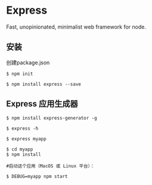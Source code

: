 # Express
Fast, unopinionated, minimalist web framework for node.

## 安装
 创建package.json
```
$ npm init
```
```
$ npm install express --save
```

## Express 应用生成器

```
$ npm install express-generator -g
```
```
$ express -h
```
```
$ express myapp
```
```
$ cd myapp
$ npm install

#启动这个应用（MacOS 或 Linux 平台）：

$ DEBUG=myapp npm start
```
